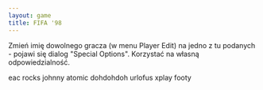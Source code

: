 ```yaml
---
layout: game
title: FIFA '98
---
```


Zmień imię dowolnego gracza (w menu Player Edit) na jedno z tu 
podanych - 
pojawi się dialog "Special Options". Korzystać na własną 
odpowiedzialność.

eac rocks
johnny atomic
dohdohdoh
urlofus
xplay
footy
